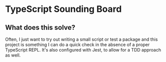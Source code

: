 # TypeScript Sounding Board

## What does this solve?

Often, I just want to try out writing a small script or test a package and this project is something I can do a quick check in the absence of a proper TypeScript REPL. It's also configured with Jest, to allow for a TDD approach as well.
